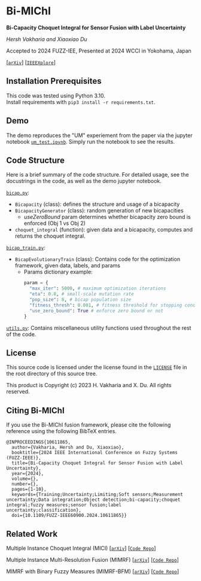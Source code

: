 # Bi-MIChI
**Bi-Capacity Choquet Integral for Sensor Fusion with Label Uncertainty**  

_Hersh Vakharia and Xiaoxiao Du_  

Accepted to 2024 FUZZ-IEE, Presented at 2024 WCCI in Yokohama, Japan

[[`arXiv`](https://arxiv.org/abs/2409.03212)] [[`IEEEXplore`](https://ieeexplore.ieee.org/document/10611865)]

## Installation Prerequisites
This code was tested using Python 3.10.  
Install requirements with `pip3 install -r requirements.txt`.

## Demo
The demo reproduces the "UM" experiement from the paper via the jupyter notebook [`um_test.ipynb`](um_test.ipynb). Simply run the notebook to see the results.

## Code Structure
Here is a brief summary of the code structure. For detailed usage, see the docustrings in the code, as well as the demo jupyter notebook.

[`bicap.py`](bicap.py):
- `Bicapacity` (class): defines the structure and usage of a bicapacity 
- `BicapacityGenerator` (class): random generation of new bicapacities
  - _useZeroBound_ param determines whether bicapacity zero bound is enforced (Obj 1 vs Obj 2)
- `choquet_integral` (function): given data and a bicapacity, computes and returns the choquet integral.

[`bicap_train.py`](bicap_train.py):
- `BicapEvolutionaryTrain` (class): Contains code for the optimization framework, given data, labels, and params 
  - Params dictionary example:
    ```python
    param = {
      "max_iter": 5000, # maximum optimization iterations
      "eta": 0.8, # small-scale mutation rate
      "pop_size": 8, # bicap population size
      "fitness_thresh": 0.001, # fitness threshold for stopping condition
      "use_zero_bound": True # enforce zero bound or not
    }
    ```
[`utils.py`](utils.py): Contains miscellaneous utility functions used throughout the rest of the code.

## License
This source code is licensed under the license found in the [`LICENSE`](LICENSE) file in the root directory of this source tree.

This product is Copyright (c) 2023 H. Vakharia and X. Du. All rights reserved.

## Citing Bi-MIChI
If you use the Bi-MIChI fusion framework, please cite the following reference using the following BibTeX entries.  
```
@INPROCEEDINGS{10611865,
  author={Vakharia, Hersh and Du, Xiaoxiao},
  booktitle={2024 IEEE International Conference on Fuzzy Systems (FUZZ-IEEE)}, 
  title={Bi-Capacity Choquet Integral for Sensor Fusion with Label Uncertainty}, 
  year={2024},
  volume={},
  number={},
  pages={1-10},
  keywords={Training;Uncertainty;Limiting;Soft sensors;Measurement uncertainty;Data integration;Object detection;bi-capacity;choquet integral;fuzzy measures;sensor fusion;label uncertainty;classification},
  doi={10.1109/FUZZ-IEEE60900.2024.10611865}}
```

## Related Work
Multiple Instance Choquet Integral (MICI) [[`arXiv`](https://arxiv.org/abs/1803.04048)] [[`Code Repo`](https://github.com/GatorSense/MICI)]  

Multiple Instance Multi-Resolution Fusion (MIMRF) [[`arXiv`](https://arxiv.org/abs/1805.00930)] [[`Code Repo`](https://github.com/GatorSense/MIMRF)]  

MIMRF with Binary Fuzzy Measures (MIMRF-BFM)  [[`arXiv`](https://arxiv.org/abs/2402.05045)] [[`Code Repo`](https://github.com/hvak/MIMRF-BFM)] 

